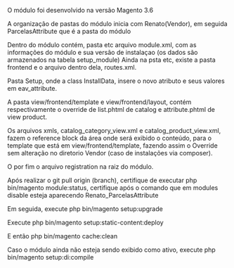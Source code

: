 O módulo foi desenvolvido na versão Magento 3.6

A organização de pastas do módulo inicia com Renato(Vendor), em seguida ParcelasAttribute que é a pasta do módulo

Dentro do módulo contém, pasta etc arquivo module.xml, com as informações do módulo e sua versão de instalaçao (os dados são armazenados na tabela setup_module)
Ainda na psta etc, existe a pasta frontend e o arquivo dentro dela, routes.xml.

Pasta Setup, onde a class InstallData, insere o novo atributo e seus valores em eav_attribute.

A pasta view/frontend/template e view/frontend/layout, contém respectivamente o override de list.phtml de catalog e attribute.phtml de view product.

Os arquivos xmls, catalog_category_view.xml e catalog_product_view.xml, fazem o reference block da área onde será exibido o conteúdo, para o template que está em view/frontend/template, fazendo assim o Override sem alteração no diretorio Vendor (caso de instalações via composer).

O por fim o arquivo registration na raiz do módulo.


Após realizar o git pull origin (branch), certifique de executar  php bin/magento module:status, certifique após o comando que em modules disable esteja aparecendo Renato_ParcelasAttribute

Em seguida, execute php bin/magento setup:upgrade 

Execute php bin/magento setup:static-content:deploy

E então php bin/magento cache:clean

Caso o módulo ainda não esteja sendo exibido como ativo, execute php bin/magento setup:di:compile


